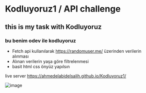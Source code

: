 # Kodluyoruz1 / API challenge

## this is my task with Kodluyoruz 


### bu benim odev ile kodluyoruz 


- Fetch api kullanılarak https://randomuser.me/ üzerinden verilerin alınması 
- Alınan verilerin yaşa göre filtrelenmesi
- basit html css önyüz yapılsın


live server
https://ahmedelabidelsalih.github.io/Kodluyoruz1/



![image](https://user-images.githubusercontent.com/85963951/163359878-dfdcfeeb-4ec9-46af-9b09-4b7e7e26bd7c.png)
